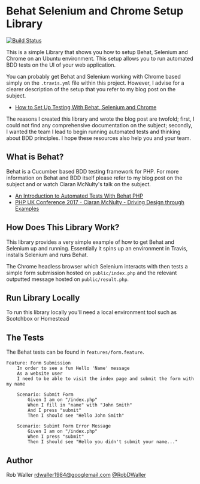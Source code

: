 # Behat Selenium and Chrome Setup Library
[![Build Status](https://travis-ci.org/RobDWaller/behat-selenium-chrome.svg?branch=master)](https://travis-ci.org/RobDWaller/behat-selenium-chrome)

This is a simple Library that shows you how to setup Behat, Selenium and Chrome on an Ubuntu environment. This setup allows you to run automated BDD tests on the UI of your web application.

You can probably get Behat and Selenium working with Chrome based simply on the `.travis.yml` file within this project. However, I advise for a clearer description of the setup that you refer to my blog post on the subject.

- [How to Set Up Testing With Behat, Selenium and Chrome](http://rbrt.wllr.info/2017/11/22/how-setup-testing-behat-selenium-chrome.html)

The reasons I created this library and wrote the blog post are twofold; first, I could not find any comprehensive documentation on the subject; secondly, I wanted the team I lead to begin running automated tests and thinking about BDD principles. I hope these resources also help you and your team.

## What is Behat?

Behat is a Cucumber based BDD testing framework for PHP. For more information on Behat and BDD itself please refer to my blog post on the subject and or watch Ciaran McNulty's talk on the subject.

- [An Introduction to Automated Tests With Behat PHP](http://rbrt.wllr.info/2017/11/22/introduction-bdd-testing-with-behat.html)
- [PHP UK Conference 2017 - Ciaran McNulty - Driving Design through Examples](https://www.youtube.com/watch?v=83GbyDpJDI4)

## How Does This Library Work?

This library provides a very simple example of how to get Behat and Selenium up and running. Essentially it spins up an environment in Travis, installs Selenium and runs Behat.

The Chrome headless browser which Selenium interacts with then tests a simple form submission hosted on `public/index.php` and the relevant outputted message hosted on `public/result.php`.

## Run Library Locally

To run this library locally you'll need a local environment tool such as Scotchbox or Homestead

## The Tests

The Behat tests can be found in `features/form.feature`.

```
Feature: Form Submission
    In order to see a fun Hello 'Name' message
    As a website user
    I need to be able to visit the index page and submit the form with my name

    Scenario: Submit Form
        Given I am on "/index.php"
        When I fill in "name" with "John Smith"
        And I press "submit"
        Then I should see "Hello John Smith"

    Scenario: Subimt Form Error Message
        Given I am on "/index.php"
        When I press "submit"
        Then I should see "Hello you didn't submit your name..."
```

## Author
Rob Waller <rdwaller1984@googlemail.com>
[@RobDWaller](https://twitter.com/RobDWaller)
